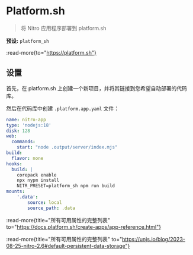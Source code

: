 # Platform.sh

> 将 Nitro 应用程序部署到 platform.sh

**预设:** `platform_sh`

:read-more{to="https://platform.sh"}

## 设置

首先，在 platform.sh 上创建一个新项目，并将其链接到您希望自动部署的代码库。

然后在代码库中创建 `.platform.app.yaml` 文件：

```yaml [.platform.app.yaml]
name: nitro-app
type: 'nodejs:18'
disk: 128
web:
  commands:
    start: "node .output/server/index.mjs"
build:
  flavor: none
hooks:
  build: |
    corepack enable
    npx nypm install
    NITR_PRESET=platform_sh npm run build
mounts:
    '.data':
        source: local
        source_path: .data
```

:read-more{title="所有可用属性的完整列表" to="https://docs.platform.sh/create-apps/app-reference.html"}

:read-more{title="所有可用属性的完整列表" to="https://unjs.io/blog/2023-08-25-nitro-2.6#default-persistent-data-storage"}
